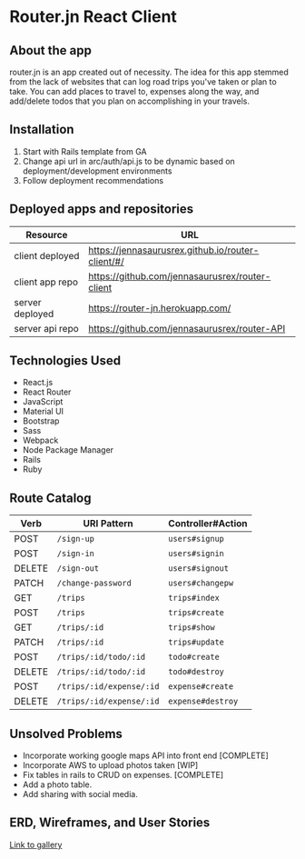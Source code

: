 # Router.jn React Client

## About the app
router.jn is an app created out of necessity. The idea for this app stemmed from the lack of websites that can log road trips you've taken or plan to take. You can add places to travel to, expenses along the way, and add/delete todos that you plan on accomplishing in your travels.

## Installation
1. Start with Rails template from GA
2. Change api url in arc/auth/api.js to be dynamic based on deployment/development environments
3. Follow deployment recommendations

## Deployed apps and repositories
| Resource   | URL            |
|------------|----------------|
| client deployed    | https://jennasaurusrex.github.io/router-client/#/             |
| client app repo   | https://github.com/jennasaurusrex/router-client             |
| server deployed | https://router-jn.herokuapp.com/            |
| server api repo  | https://github.com/jennasaurusrex/router-API     |


## Technologies Used
- React.js
- React Router
- JavaScript
- Material UI
- Bootstrap
- Sass
- Webpack
- Node Package Manager
- Rails
- Ruby

## Route Catalog
| Verb   | URI Pattern            | Controller#Action |
|--------|------------------------|-------------------|
| POST   | `/sign-up`             | `users#signup`    |
| POST   | `/sign-in`             | `users#signin`    |
| DELETE | `/sign-out`            | `users#signout`   |
| PATCH  | `/change-password`     | `users#changepw`  |
| GET    | `/trips`               | `trips#index`     |
| POST   | `/trips`               | `trips#create`    |
| GET    | `/trips/:id`           | `trips#show`      |
| PATCH  | `/trips/:id`           | `trips#update`    |
| POST   | `/trips/:id/todo/:id`               | `todo#create`    |
| DELETE   | `/trips/:id/todo/:id`  | `todo#destroy`   |
| POST   | `/trips/:id/expense/:id`               | `expense#create`    |
| DELETE   | `/trips/:id/expense/:id`  | `expense#destroy`   |

## Unsolved Problems
- Incorporate working google maps API into front end [COMPLETE]
- Incorporate AWS to upload photos taken [WIP]
- Fix tables in rails to CRUD on expenses. [COMPLETE]
- Add a photo table. 
- Add sharing with social media.

## ERD, Wireframes, and User Stories
[Link to gallery](https://imgur.com/a/Ht3TE7x)
